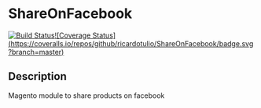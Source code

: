 # ShareOnFacebook
[![Build Status](https://travis-ci.org/ricardotulio/ShareOnFacebook.svg?branch=master)](https://travis-ci.org/ricardotulio/ShareOnFacebook)[![Coverage Status] (https://coveralls.io/repos/github/ricardotulio/ShareOnFacebook/badge.svg?branch=master)](https://coveralls.io/github/ricardotulio/ShareOnFacebook?branch=master)

## Description

Magento module to share products on facebook
